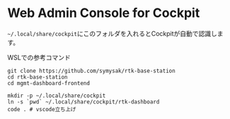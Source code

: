 ﻿# Web Admin Console for Cockpit
`~/.local/share/cockpit`にこのフォルダを入れるとCockpitが自動で認識します。

WSLでの参考コマンド
```
git clone https://github.com/symysak/rtk-base-station
cd rtk-base-station
cd mgmt-dashboard-frontend

mkdir -p ~/.local/share/cockpit
ln -s `pwd` ~/.local/share/cockpit/rtk-dashboard
code . # vscode立ち上げ
```